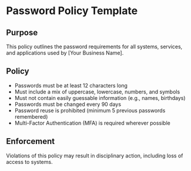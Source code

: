 # Password Policy Template

## Purpose
This policy outlines the password requirements for all systems, services, and applications used by [Your Business Name].

## Policy
- Passwords must be at least 12 characters long
- Must include a mix of uppercase, lowercase, numbers, and symbols
- Must not contain easily guessable information (e.g., names, birthdays)
- Passwords must be changed every 90 days
- Password reuse is prohibited (minimum 5 previous passwords remembered)
- Multi-Factor Authentication (MFA) is required wherever possible

## Enforcement
Violations of this policy may result in disciplinary action, including loss of access to systems.

